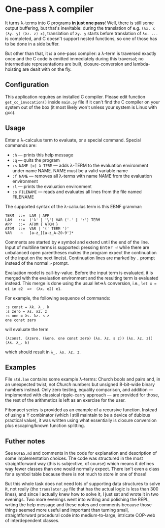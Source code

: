 # One-pass λ compiler

It turns λ-terms into C programs **in just one pass**! Well, there is still some output buffering, but that's inevitable: during the translation of e.g. `(λx. x (λy. y) (λz. z) x)`, translation of `λy. y` starts before translation of `λx. ...` is completed, and C doesn't support nested functions, so one of those has to be done in a side buffer.

But other than that, it *is* a one-pass compiler: a λ-term is traversed exactly once and the C code is emitted immediately during this traversal; no intermediate representations are built, closure-conversion and lambda-hoisting are dealt with on the fly.

## Configuration

This application requires an installed C compiler. Please edit function `get_cc_invocation()` inside `main.py` file if it can't find the C compiler on your system out of the box (it most likely won't unless your system is Linux with gcc).

## Usage

Enter a λ-calculus term to evaluate, or a special command. Special commands are:

* `:h` — prints this help message
* `:q` — quits the program
* `:s NAME [=] λ-TERM` — adds λ-TERM to the evaluation environment under name NAME. NAME must be a valid variable name
* `:f NAME` — removes all λ-terms with name NAME from the evaluation environment
* `:l` — prints the evaluation environment
* `:o FILENAME` — reads and evaluates all lines from the file named FILENAME

The supported syntax of the λ-calculus term is this EBNF grammar:

    TERM  ::=  LAM | APP
    LAM   ::=  ('λ' | '\') VAR ('.' | ':') TERM
    APP   ::=  ATOM { ATOM }
    ATOM  ::=  VAR | '(' TERM ')'
    VAR    ~   [a-z_][a-z_A-Z0-9']*

Comments are started by `#` symbol and extend until the end of the line. Input of multiline terms is supported: pressing <kbd>Enter ⏎</kbd> while there are unbalanced open parentheses makes the program expect the continuation of the input on the next line(s). Continuation lines are marked by `.` prompt instead of the normal `>` prompt.

Evaluation model is call-by-value. Before the input term is evaluated, it is merged with the evaluation environment and the resulting term is evaluated instead. This merge is done using the usual let=>λ conversion, i.e., `let x = e1 in e2  =>  (λx. e2) e1`.

For example, the following sequence of commands:

    :s const = λk. λ_. k
    :s zero = λs. λz. z
    :s one = λs. λz. s z
    one const zero

will evaluate the term

    (λconst. (λzero. (λone. one const zero) (λs. λz. s z)) (λs. λz. z)) (λk. λ_. k)

which should result in `λ_. λs. λz. z`.

## Examples

File `std.lam` contains some example λ-terms: Church bools and pairs and, in an unexpected twist, not *Church* numbers but unsigned 8-bit-wide binary numbers instead. Only zero testing, equality comparison, and addition — implemented with classical ripple-carry approach — are provided for those, the rest of the arithmetics is left as an exercise for the user.

Fibonacci series is provided as an example of a recursive function. Instead of using a Y combinator (which I still maintain to be a device of dubious practical value), it was written using what essentially is closure conversion plus escaping/known function splitting.

## Futher notes

See `NOTES.md` and comments in the code for explanation and description of some implementation choices. The code was structured in the most straightforward way (this is subjective, of course) which means it defines way fewer classes than one would normally expect. There isn't even a class for a symbol table because there is not much to store in one of those!

But this whole task does not need lots of supporting data structures to solve it, not really (the `translator.py` file that has the actual logic is less than 300 lines), and since I actually knew how to solve it, I just sat and wrote it in two evenings. Two more evenings went into writing and polishing the REPL, wrting the help message and these notes and comments because those things seemed more useful and important than turning small, straightforward procedural code into medium-to-large, intricate OOP-web of interdependent classes.